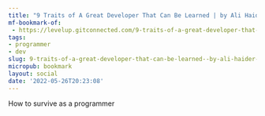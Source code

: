 ```yaml
---
title: "9 Traits of A Great Developer That Can Be Learned | by Ali Haider | May, 2022 | Level Up Coding"
mf-bookmark-of:
 - https://levelup.gitconnected.com/9-traits-of-a-great-developer-that-can-be-learned-7ec22883b3d1
tags:
- programmer
- dev
slug: 9-traits-of-a-great-developer-that-can-be-learned--by-ali-haider--may-2022--level-up-coding
micropub: bookmark
layout: social
date: '2022-05-26T20:23:08'
---
```

How to survive as a programmer